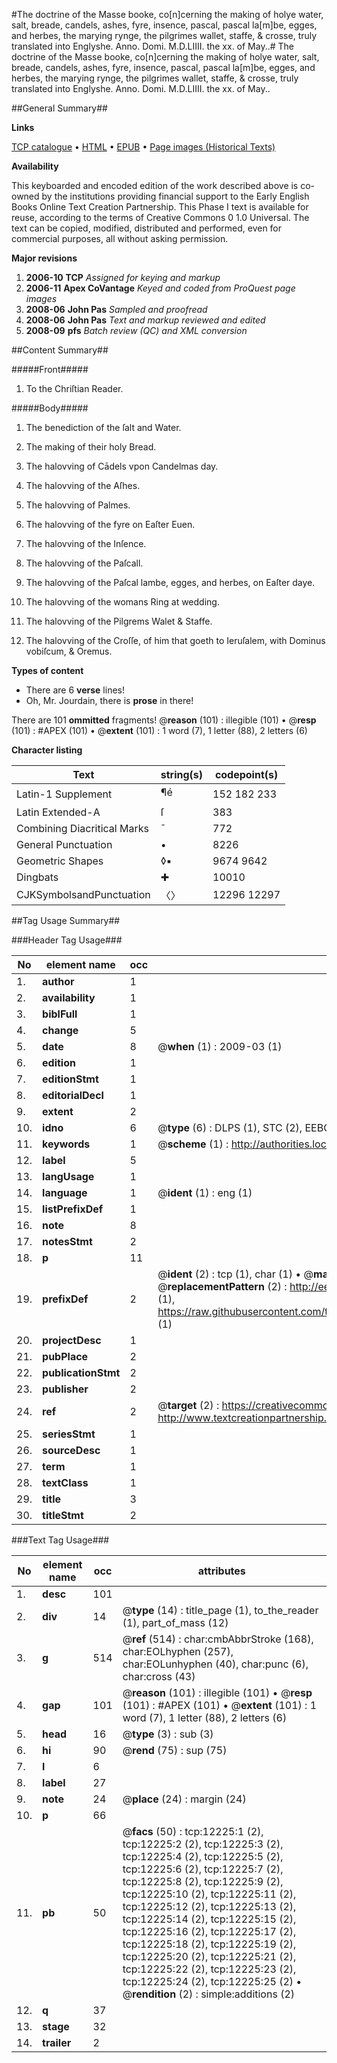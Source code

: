 #The doctrine of the Masse booke, co[n]cerning the making of holye water, salt, breade, candels, ashes, fyre, insence, pascal, pascal la[m]be, egges, and herbes, the marying rynge, the pilgrimes wallet, staffe, & crosse, truly translated into Englyshe. Anno. Domi. M.D.LIIII. the xx. of May..#
The doctrine of the Masse booke, co[n]cerning the making of holye water, salt, breade, candels, ashes, fyre, insence, pascal, pascal la[m]be, egges, and herbes, the marying rynge, the pilgrimes wallet, staffe, & crosse, truly translated into Englyshe. Anno. Domi. M.D.LIIII. the xx. of May..

##General Summary##

**Links**

[TCP catalogue](http://www.ota.ox.ac.uk/tcp/)  • 
[HTML](http://tei.it.ox.ac.uk/tcp/Texts-HTML/free/A20/A20522.html)  • 
[EPUB](http://tei.it.ox.ac.uk/tcp/Texts-EPUB/free/A20/A20522.epub) • 
[Page images (Historical Texts)](https://data.historicaltexts.jisc.ac.uk/view?pubId=eebo-99847202e&pageId=eebo-99847202e-12225-1)

**Availability**

This keyboarded and encoded edition of the
	       work described above is co-owned by the institutions
	       providing financial support to the Early English Books
	       Online Text Creation Partnership. This Phase I text is
	       available for reuse, according to the terms of Creative
	       Commons 0 1.0 Universal. The text can be copied,
	       modified, distributed and performed, even for
	       commercial purposes, all without asking permission.

**Major revisions**

1. __2006-10__ __TCP__ *Assigned for keying and markup*
1. __2006-11__ __Apex CoVantage__ *Keyed and coded from ProQuest page images*
1. __2008-06__ __John Pas__ *Sampled and proofread*
1. __2008-06__ __John Pas__ *Text and markup reviewed and edited*
1. __2008-09__ __pfs__ *Batch review (QC) and XML conversion*

##Content Summary##

#####Front#####

1. To the Chriſtian Reader.

#####Body#####

1. The benediction of the ſalt and Water.

1. The making of their holy Bread.

1. The halovving of Cādels vpon Candelmas day.

1. The halovving of the Aſhes.

1. The halovving of Palmes.

1. The halovving of the fyre on Eaſter Euen.

1. The halovving of the Inſence.

1. The halovving of the Paſcall.

1. The halovving of the Paſcal lambe, egges, and herbes, on Eaſter daye.

1. The halovving of the womans Ring at wedding.

1. The halovving of the Pilgrems Walet & Staffe.

1. The halovving of the Croſſe, of him that goeth to Ieruſalem, with Dominus vobiſcum, & Oremus.

**Types of content**

  * There are 6 **verse** lines!
  * Oh, Mr. Jourdain, there is **prose** in there!

There are 101 **ommitted** fragments! 
 @__reason__ (101) : illegible (101)  •  @__resp__ (101) : #APEX (101)  •  @__extent__ (101) : 1 word (7), 1 letter (88), 2 letters (6)

**Character listing**


|Text|string(s)|codepoint(s)|
|---|---|---|
|Latin-1 Supplement|¶é|152 182 233|
|Latin Extended-A|ſ|383|
|Combining             Diacritical Marks|̄|772|
|General Punctuation|•|8226|
|Geometric Shapes|◊▪|9674 9642|
|Dingbats|✚|10010|
|CJKSymbolsandPunctuation|〈〉|12296 12297|

##Tag Usage Summary##

###Header Tag Usage###

|No|element name|occ|attributes|
|---|---|---|---|
|1.|__author__|1||
|2.|__availability__|1||
|3.|__biblFull__|1||
|4.|__change__|5||
|5.|__date__|8| @__when__ (1) : 2009-03 (1)|
|6.|__edition__|1||
|7.|__editionStmt__|1||
|8.|__editorialDecl__|1||
|9.|__extent__|2||
|10.|__idno__|6| @__type__ (6) : DLPS (1), STC (2), EEBO-CITATION (1), PROQUEST (1), VID (1)|
|11.|__keywords__|1| @__scheme__ (1) : http://authorities.loc.gov/ (1)|
|12.|__label__|5||
|13.|__langUsage__|1||
|14.|__language__|1| @__ident__ (1) : eng (1)|
|15.|__listPrefixDef__|1||
|16.|__note__|8||
|17.|__notesStmt__|2||
|18.|__p__|11||
|19.|__prefixDef__|2| @__ident__ (2) : tcp (1), char (1)  •  @__matchPattern__ (2) : ([0-9\-]+):([0-9IVX]+) (1), (.+) (1)  •  @__replacementPattern__ (2) : http://eebo.chadwyck.com/downloadtiff?vid=$1&page=$2 (1), https://raw.githubusercontent.com/textcreationpartnership/Texts/master/tcpchars.xml#$1 (1)|
|20.|__projectDesc__|1||
|21.|__pubPlace__|2||
|22.|__publicationStmt__|2||
|23.|__publisher__|2||
|24.|__ref__|2| @__target__ (2) : https://creativecommons.org/publicdomain/zero/1.0/ (1), http://www.textcreationpartnership.org/docs/. (1)|
|25.|__seriesStmt__|1||
|26.|__sourceDesc__|1||
|27.|__term__|1||
|28.|__textClass__|1||
|29.|__title__|3||
|30.|__titleStmt__|2||


###Text Tag Usage###

|No|element name|occ|attributes|
|---|---|---|---|
|1.|__desc__|101||
|2.|__div__|14| @__type__ (14) : title_page (1), to_the_reader (1), part_of_mass (12)|
|3.|__g__|514| @__ref__ (514) : char:cmbAbbrStroke (168), char:EOLhyphen (257), char:EOLunhyphen (40), char:punc (6), char:cross (43)|
|4.|__gap__|101| @__reason__ (101) : illegible (101)  •  @__resp__ (101) : #APEX (101)  •  @__extent__ (101) : 1 word (7), 1 letter (88), 2 letters (6)|
|5.|__head__|16| @__type__ (3) : sub (3)|
|6.|__hi__|90| @__rend__ (75) : sup (75)|
|7.|__l__|6||
|8.|__label__|27||
|9.|__note__|24| @__place__ (24) : margin (24)|
|10.|__p__|66||
|11.|__pb__|50| @__facs__ (50) : tcp:12225:1 (2), tcp:12225:2 (2), tcp:12225:3 (2), tcp:12225:4 (2), tcp:12225:5 (2), tcp:12225:6 (2), tcp:12225:7 (2), tcp:12225:8 (2), tcp:12225:9 (2), tcp:12225:10 (2), tcp:12225:11 (2), tcp:12225:12 (2), tcp:12225:13 (2), tcp:12225:14 (2), tcp:12225:15 (2), tcp:12225:16 (2), tcp:12225:17 (2), tcp:12225:18 (2), tcp:12225:19 (2), tcp:12225:20 (2), tcp:12225:21 (2), tcp:12225:22 (2), tcp:12225:23 (2), tcp:12225:24 (2), tcp:12225:25 (2)  •  @__rendition__ (2) : simple:additions (2)|
|12.|__q__|37||
|13.|__stage__|32||
|14.|__trailer__|2||
